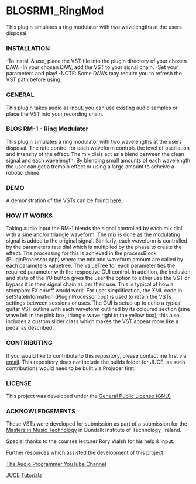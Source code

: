 # BLOSRM1_RingMod

This plugin simulates a ring modulator with two wavelengths at the users disposal.

### INSTALLATION

-To install & use, place the VST file into the plugin directory of your chosen DAW.
-In your chosen DAW, add the VST to your signal chain.
-Set your parameters and play!
-NOTE: Some DAWs may require you to refresh the VST path before using.

### GENERAL

This plugin takes audio as input, you can use existing audio samples or place the VST into your recording chain.

### BLOS RM-1 - Ring Modulator

This plugin simulates a ring modulator with two wavelengths at the users disposal.
The rate control for each waveform controls the level of oscillation and intensity of the effect.
The mix dials act as a blend between the clean signal and each wavelength.
By blending small amounts of each wavelength the user can get a tremolo effect or using a large amount to acheive a robotic chime.

### DEMO

A demonstration of the VSTs can be found [here](https://www.youtube.com/watch?v=gu4198DzCO4&t=1s).

### HOW IT WORKS

Taking audio input the RM-1 blends the signal controlled by each mix dial with a sine and/or triangle waveform. The mix is done as the modulating signal is added to the original signal. Similarly, each waveform is controlled by the parameters rate dial which is multiplied by the phase to create the effect.
The processing for this is achieved in the processBlock (PluginProcessor.cpp) where the mix and waveform amount are called by each parameters valuetree. The valueTree for each parameter ties the required parameter with the respective GUI control. In addition, the inclusion and state of the I/O button gives the user the option to either use the VST or bypass it in their signal chain as per their use. This is typical of how a stompbox FX on/off would work.
For user simplification, the XML code in setStateInformation (PluginProcessor.cpp) is used to retain the VSTs settings between sessions or uses. 
The GUI is setup up to echo a typical guitar VST outline with each waveform outlined by its coloured section (sine wave left in the pink box, triangle wave right in the yellow box), this also includes a custom slider class which makes the VST appear more like a pedal as described.

### CONTRIBUTING

If you would like to contribute to this repository, please contact me first via [email](hi@benlambosullivan.com).
This repository does not include the builds folder for JUCE, as such contributions would need to be built via Projucer first.

### LICENSE

This project was developed under the [General Public License (GNU)](https://www.gnu.org/licenses/gpl-3.0.en.html)

### ACKNOWLEDGEMENTS

These VSTs were developed for submission as part of a submission for the [Masters in Music Technology](https://www.dkit.ie/courses/school-of-informatics-and-creative-arts/creative-arts-media-and-music/ma/msc-in-music-technology.html) in Dundalk Institute of Technology, Ireland.

Special thanks to the courses lecturer Rory Walsh for his help & input.

Further resources which assisted the development of this project:

[The Audio Programmer YouTube Channel](https://www.youtube.com/theaudioprogrammer)

[JUCE Tutorials](https://juce.com/learn/tutorials)



